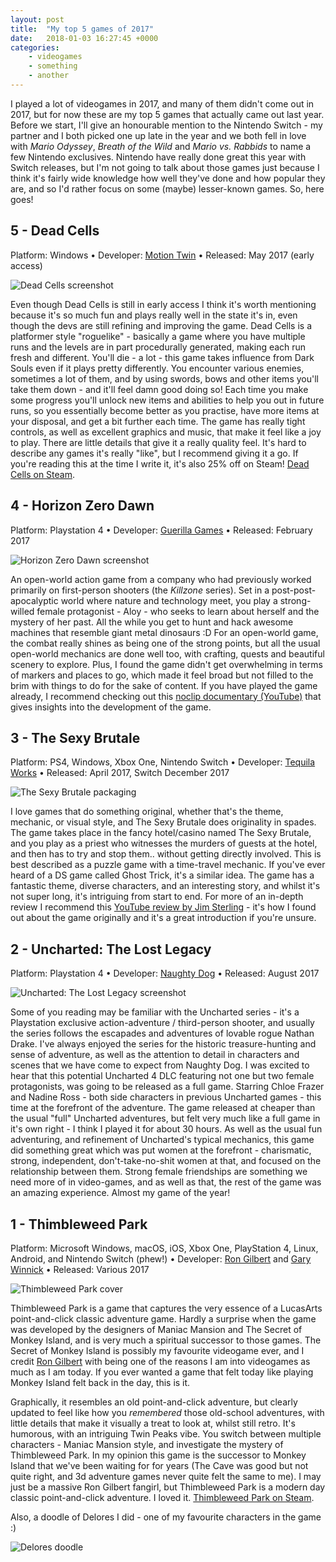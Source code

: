 ```yaml
---
layout: post
title:  "My top 5 games of 2017"
date:   2018-01-03 16:27:45 +0000
categories:
    - videogames
    - something
    - another
---
```


I played a lot of videogames in 2017, and many of them didn't come out in 2017, but for now these are my top 5 games that actually came out last year. Before we start, I'll give an honourable mention to the Nintendo Switch - my partner and I both picked one up late in the year and we both fell in love with <em>Mario Odyssey</em>, <em>Breath of the Wild</em> and <em>Mario vs. Rabbids</em> to name a few Nintendo exclusives. Nintendo have really done great this year with Switch releases, but I'm not going to talk about those games just because I think it's fairly wide knowledge how well they've done and how popular they are, and so I'd rather focus on some (maybe) lesser-known games. So, here goes!

## 5 - Dead Cells

<p class="post-meta">Platform: Windows • Developer: <a href="https://motion-twin.com/en/">Motion Twin</a> • Released: May 2017 (early access)</p>

<img src="/assets/img/deadcells.png" class="post-thumbnail" alt="Dead Cells screenshot">

Even though Dead Cells is still in early access I think it's worth mentioning because it's so much fun and plays really well in the state it's in, even though the devs are still refining and improving the game. Dead Cells is a platformer style "roguelike" - basically a game where you have multiple runs and the levels are in part procedurally generated, making each run fresh and different. You'll die - a lot - this game takes influence from Dark Souls even if it plays pretty differently. You encounter various enemies, sometimes a lot of them, and by using swords, bows and other items you'll take them down - and it'll feel damn good doing so! Each time you make some progress you'll unlock new items and abilities to help you out in future runs, so you essentially become better as you practise, have more items at your disposal, and get a bit further each time. The game has really tight controls, as well as excellent graphics and music, that make it feel like a joy to play. There are little details that give it a really quality feel. It's hard to describe any games it's really "like", but I recommend giving it a go. If you're reading this at the time I write it, it's also 25% off on Steam! <a href="http://store.steampowered.com/app/588650/Dead_Cells/">Dead Cells on Steam</a>.

## 4 - Horizon Zero Dawn

<p class="post-meta">Platform: Playstation 4 • Developer: <a href="https://www.guerrilla-games.com/">Guerilla Games</a> • Released: February 2017</p>

<img src="/assets/img/horizon.jpg" class="post-thumbnail" alt="Horizon Zero Dawn screenshot">

An open-world action game from a company who had previously worked primarily on first-person shooters (the <em>Killzone</em> series). Set in a post-post-apocalyptic world where nature and technology meet, you play a strong-willed female protagonist - Aloy - who seeks to learn about herself and the mystery of her past. All the while you get to hunt and hack awesome machines that resemble giant metal dinosaurs :D For an open-world game, the combat really shines as being one of the strong points, but all the usual open-world mechanics are done well too, with crafting, quests and beautiful scenery to explore. Plus, I found the game didn't get overwhelming in terms of markers and places to go, which made it feel broad but not filled to the brim with things to do for the sake of content. If you have played the game already, I recommend checking out this <a href="https://www.youtube.com/watch?v=h9tLcD1r-6w">noclip documentary (YouTube)</a> that gives insights into the development of the game.

## 3 - The Sexy Brutale

<p class="post-meta">Platform: PS4, Windows, Xbox One, Nintendo Switch • Developer: <a href="http://www.tequilaworks.com/">Tequila Works</a> • Released: April 2017, Switch December 2017</p>

<img src="/assets/img/sexybrutale.jpg" class="post-thumbnail" alt="The Sexy Brutale packaging">

I love games that do something original, whether that's the theme, mechanic, or visual style, and The Sexy Brutale does originality in spades. The game takes place in the fancy hotel/casino named The Sexy Brutale, and you play as a priest who witnesses the murders of guests at the hotel, and then has to try and stop them.. without getting directly involved. This is best described as a puzzle game with a time-travel mechanic. If you've ever heard of a DS game called Ghost Trick, it's a similar idea. The game has a fantastic theme, diverse characters, and an interesting story, and whilst it's not super long, it's intriguing from start to end. For more of an in-depth review I recommend this <a href="https://www.youtube.com/watch?v=9jsusUWqfSc">YouTube review by Jim Sterling</a> - it's how I found out about the game originally and it's a great introduction if you're unsure.

## 2 - Uncharted: The Lost Legacy

<p class="post-meta">Platform: Playstation 4 • Developer: <a href="https://www.naughtydog.com/">Naughty Dog</a> • Released: August 2017</p>

<img src="/assets/img/uncharted.jpg" class="post-thumbnail" alt="Uncharted: The Lost Legacy screenshot">

Some of you reading may be familiar with the Uncharted series - it's a Playstation exclusive action-adventure / third-person shooter, and usually the series follows the escapades and adventures of lovable rogue Nathan Drake. I've always enjoyed the series for the historic treasure-hunting and sense of adventure, as well as the attention to detail in characters and scenes that we have come to expect from Naughty Dog. I was excited to hear that this potential Uncharted 4 DLC featuring not one but two female protagonists, was going to be released as a full game. Starring Chloe Frazer and Nadine Ross - both side characters in previous Uncharted games - this time at the forefront of the adventure. The game released at cheaper than the usual "full" Uncharted adventures, but felt very much like a full game in it's own right - I think I played it for about 30 hours. As well as the usual fun adventuring, and refinement of Uncharted's typical mechanics, this game did something great which was put women at the forefront - charismatic, strong, independent, don't-take-no-shit women at that, and focused on the relationship between them. Strong female friendships are something we need more of in video-games, and as well as that, the rest of the game was an amazing experience. Almost my game of the year!

## 1 - Thimbleweed Park

<p class="post-meta">Platform: Microsoft Windows, macOS, iOS, Xbox One, PlayStation 4, Linux, Android, and Nintendo Switch (phew!) • Developer: <a href="https://en.wikipedia.org/wiki/Ron_Gilbert/">Ron Gilbert</a> and <a href="https://en.wikipedia.org/wiki/Gary_Winnick_(game_developer)">Gary Winnick</a> • Released: Various 2017</p>

<img src="/assets/img/Thimbleweed-Park-Cover.jpg" alt="Thimbleweed Park cover">

Thimbleweed Park is a game that captures the very essence of a LucasArts point-and-click classic adventure game. Hardly a surprise when the game was developed by the designers of Maniac Mansion and The Secret of Monkey Island, and is very much a spiritual successor to those games. The Secret of Monkey Island is possibly my favourite videogame ever, and I credit <a href="https://en.wikipedia.org/wiki/Ron_Gilbert/">Ron Gilbert</a> with being one of the reasons I am into videogames as much as I am today. If you ever wanted a game that felt today like playing Monkey Island felt back in the day, this is it.

Graphically, it resembles an old point-and-click adventure, but clearly updated to feel like how you <em>remembered</em> those old-school adventures, with little details that make it visually a treat to look at, whilst still retro. It's humorous, with an intriguing Twin Peaks vibe. You switch between multiple characters - Maniac Mansion style, and investigate the mystery of Thimbleweed Park. In my opinion this game is the successor to Monkey Island that we've been waiting for for years (The Cave was good but not quite right, and 3d adventure games never quite felt the same to me). I may just be a massive Ron Gilbert fangirl, but Thimbleweed Park is a modern day classic point-and-click adventure. I loved it. <a href="http://store.steampowered.com/app/569860/Thimbleweed_Park/">Thimbleweed Park on Steam</a>.

Also, a doodle of Delores I did - one of my favourite characters in the game :)

<img src="/assets/img/delores.jpg" alt="Delores doodle">
